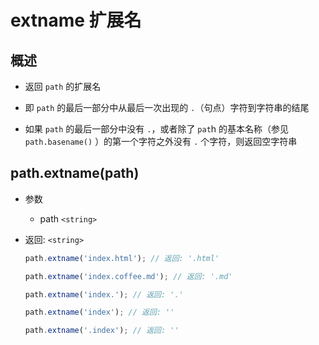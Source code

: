 # extname 扩展名

## 概述

+ 返回 `path` 的扩展名

+ 即 `path` 的最后一部分中从最后一次出现的 `.`（句点）字符到字符串的结尾

+ 如果 `path` 的最后一部分中没有 `.`，或者除了 `pat`h 的基本名称（参见 `path.basename()` ）的第一个字符之外没有 `.` 个字符，则返回空字符串

## path.extname(path)

+ 参数

  + path `<string>`

+ 返回: `<string>`

  ```js
  path.extname('index.html'); // 返回: '.html'

  path.extname('index.coffee.md'); // 返回: '.md'

  path.extname('index.'); // 返回: '.'

  path.extname('index'); // 返回: ''

  path.extname('.index'); // 返回: ''
  ```
